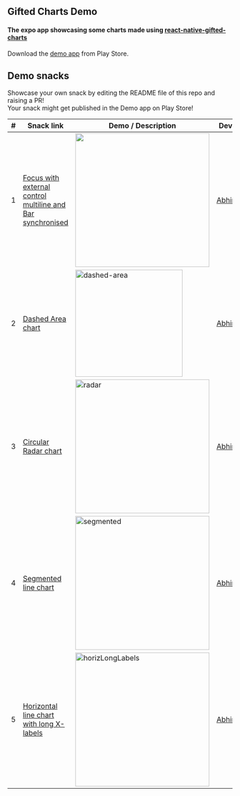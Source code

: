 ## Gifted Charts Demo

#### The expo app showcasing some charts made using [react-native-gifted-charts](https://www.npmjs.com/package/react-native-gifted-charts)

Download the [demo app](https://play.google.com/store/apps/details?id=com.giftedcharts.demo) from Play Store.

## Demo snacks
Showcase your own snack by editing the README file of this repo and raising a PR! <br />
Your snack might get published in the Demo app on Play Store!

| # | Snack link | Demo / Description | Developer |
| - | ---------- | ------------------ | --------- |
| 1 | [Focus with external control multiline and Bar synchronised](https://snack.expo.dev/@ak_97/focus-with-external-control-multiline?platform=android) | <img src = "https://github.com/user-attachments/assets/ca672d9c-b14d-4077-85e6-f3bcaff79f04" height = 300 alt='' /> | [Abhinandan](https://github.com/Abhinandan-Kushwaha) |
| 2 | [Dashed Area chart](https://snack.expo.dev/@ak_97/dashed-area-chart) | <img width="240" alt="dashed-area" src="https://github.com/user-attachments/assets/e75b96ca-b14d-4189-84bd-ad87ddb17d58" /> | [Abhinandan](https://github.com/Abhinandan-Kushwaha) |
| 3 | [Circular Radar chart](https://snack.expo.dev/@ak_97/radar-textanchor) | <img width="300" alt="radar" src="https://github.com/user-attachments/assets/64805bf1-46d2-4770-9ff5-db7ea4575a25" /> | [Abhinandan](https://github.com/Abhinandan-Kushwaha) |
| 4 | [Segmented line chart](https://snack.expo.dev/@ak_97/segmented-line-chart) | <img width="300" alt="segmented" src="https://github.com/user-attachments/assets/111bb21d-548a-4a7b-9416-0dcfa7641f5e" /> | [Abhinandan](https://github.com/Abhinandan-Kushwaha) |
| 5 | [Horizontal line chart with long X-labels](https://snack.expo.dev/@ak_97/horizontal-long-x-labels) | <img width="300" alt="horizLongLabels" src="https://github.com/user-attachments/assets/80d0a7d9-2521-4b7f-a87e-5b74f2d4ef91" /> | [Abhinandan](https://github.com/Abhinandan-Kushwaha) |

